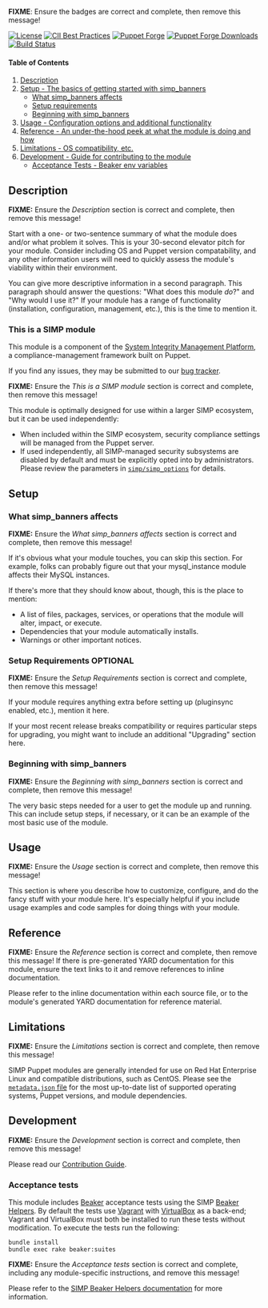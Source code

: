**FIXME**: Ensure the badges are correct and complete, then remove this message!

[![License](https://img.shields.io/:license-apache-blue.svg)](http://www.apache.org/licenses/LICENSE-2.0.html)
[![CII Best Practices](https://bestpractices.coreinfrastructure.org/projects/73/badge)](https://bestpractices.coreinfrastructure.org/projects/73)
[![Puppet Forge](https://img.shields.io/puppetforge/v/simp/simp_banners.svg)](https://forge.puppetlabs.com/simp/simp_banners)
[![Puppet Forge Downloads](https://img.shields.io/puppetforge/dt/simp/simp_banners.svg)](https://forge.puppetlabs.com/simp/simp_banners)
[![Build Status](https://travis-ci.org/simp/pupmod-simp-simp_banners.svg)](https://travis-ci.org/simp/pupmod-simp-simp_banners)

#### Table of Contents

1. [Description](#description)
2. [Setup - The basics of getting started with simp_banners](#setup)
    * [What simp_banners affects](#what-simp_banners-affects)
    * [Setup requirements](#setup-requirements)
    * [Beginning with simp_banners](#beginning-with-simp_banners)
3. [Usage - Configuration options and additional functionality](#usage)
4. [Reference - An under-the-hood peek at what the module is doing and how](#reference)
5. [Limitations - OS compatibility, etc.](#limitations)
6. [Development - Guide for contributing to the module](#development)
    * [Acceptance Tests - Beaker env variables](#acceptance-tests)

## Description

**FIXME:** Ensure the *Description* section is correct and complete, then remove this message!

Start with a one- or two-sentence summary of what the module does and/or what
problem it solves. This is your 30-second elevator pitch for your module.
Consider including OS and Puppet version compatability, and any other
information users will need to quickly assess the module's viability within
their environment.

You can give more descriptive information in a second paragraph. This paragraph
should answer the questions: "What does this module *do*?" and "Why would I use
it?" If your module has a range of functionality (installation, configuration,
management, etc.), this is the time to mention it.

### This is a SIMP module

This module is a component of the [System Integrity Management
Platform](https://simp-project.com), a
compliance-management framework built on Puppet.

If you find any issues, they may be submitted to our [bug
tracker](https://simp-project.atlassian.net/).

**FIXME:** Ensure the *This is a SIMP module* section is correct and complete, then remove this message!

This module is optimally designed for use within a larger SIMP ecosystem, but
it can be used independently:

 * When included within the SIMP ecosystem, security compliance settings will
   be managed from the Puppet server.
 * If used independently, all SIMP-managed security subsystems are disabled by
   default and must be explicitly opted into by administrators.  Please review
   the parameters in
   [`simp/simp_options`](https://github.com/simp/pupmod-simp-simp_options) for
   details.

## Setup

### What simp_banners affects

**FIXME:** Ensure the *What simp_banners affects* section is correct and complete, then remove this message!

If it's obvious what your module touches, you can skip this section. For
example, folks can probably figure out that your mysql_instance module affects
their MySQL instances.

If there's more that they should know about, though, this is the place to
mention:

 * A list of files, packages, services, or operations that the module will
   alter, impact, or execute.
 * Dependencies that your module automatically installs.
 * Warnings or other important notices.

### Setup Requirements **OPTIONAL**

**FIXME:** Ensure the *Setup Requirements* section is correct and complete, then remove this message!

If your module requires anything extra before setting up (pluginsync enabled,
etc.), mention it here.

If your most recent release breaks compatibility or requires particular steps
for upgrading, you might want to include an additional "Upgrading" section
here.

### Beginning with simp_banners

**FIXME:** Ensure the *Beginning with simp_banners* section is correct and complete, then remove this message!

The very basic steps needed for a user to get the module up and running. This
can include setup steps, if necessary, or it can be an example of the most
basic use of the module.

## Usage

**FIXME:** Ensure the *Usage* section is correct and complete, then remove this message!

This section is where you describe how to customize, configure, and do the
fancy stuff with your module here. It's especially helpful if you include usage
examples and code samples for doing things with your module.

## Reference

**FIXME:** Ensure the *Reference* section is correct and complete, then remove this message!  If there is pre-generated YARD documentation for this module, ensure the text links to it and remove references to inline documentation.

Please refer to the inline documentation within each source file, or to the
module's generated YARD documentation for reference material.

## Limitations

**FIXME:** Ensure the *Limitations* section is correct and complete, then remove this message!

SIMP Puppet modules are generally intended for use on Red Hat Enterprise Linux
and compatible distributions, such as CentOS. Please see the
[`metadata.json` file](./metadata.json) for the most up-to-date list of
supported operating systems, Puppet versions, and module dependencies.

## Development

**FIXME:** Ensure the *Development* section is correct and complete, then remove this message!

Please read our [Contribution Guide](http://simp-doc.readthedocs.io/en/stable/contributors_guide/index.html).

### Acceptance tests

This module includes [Beaker](https://github.com/puppetlabs/beaker) acceptance
tests using the SIMP [Beaker Helpers](https://github.com/simp/rubygem-simp-beaker-helpers).
By default the tests use [Vagrant](https://www.vagrantup.com/) with
[VirtualBox](https://www.virtualbox.org) as a back-end; Vagrant and VirtualBox
must both be installed to run these tests without modification. To execute the
tests run the following:

```shell
bundle install
bundle exec rake beaker:suites
```

**FIXME:** Ensure the *Acceptance tests* section is correct and complete, including any module-specific instructions, and remove this message!

Please refer to the [SIMP Beaker Helpers documentation](https://github.com/simp/rubygem-simp-beaker-helpers/blob/master/README.md)
for more information.
